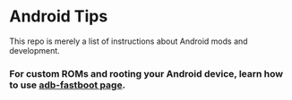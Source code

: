 # Android Tips

This repo is merely a list of instructions about Android mods and development.

### For custom ROMs and rooting your Android device, learn how to use [adb-fastboot page](https://github.com/inkVerb/VIP/blob/master/Android/adb-fastboot.md).

